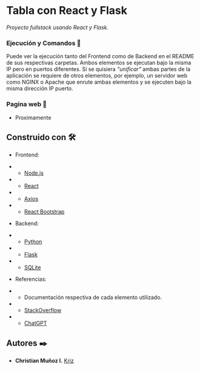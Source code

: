 # Tabla con React y Flask

_Proyecto fullstack usando React y Flask._

### Ejecución y Comandos 🔧
Puede ver la ejecución tanto del Frontend como de Backend en el README de sus respectivas carpetas.
Ambos elementos se ejecutan bajo la misma IP pero en puertos diferentes. Si se quisiera _"unificar"_ ambas partes de la aplicación se requiere de otros elementos, por ejemplo, un servidor web como NGINX o Apache que enrute ambas elementos y se ejecuten bajo la misma dirección IP  puerto.

### Pagina web 🔧
* Proximamente

## Construido con 🛠️

* Frontend:
* * [Node.js](https://nodejs.org)
* * [React](https://es.react.dev)
* * [Axios](https://axios-http.com/es/)
* * [React Bootstrap](https://react-bootstrap.netlify.app)

* Backend:
* * [Python](https://www.python.org)
* * [Flask](https://flask.palletsprojects.com/en/3.0.x/)
* * [SQLite](https://www.sqlite.org)

* Referencias:
* * Documentación respectiva de cada elemento utilizado.
* * [StackOverflow](https://stackoverflow.com)
* * [ChatGPT](https://chat.openai.com)

## Autores ✒️

* **Christian Muñoz I.** [Kriz](https://github.com/Kriz300)